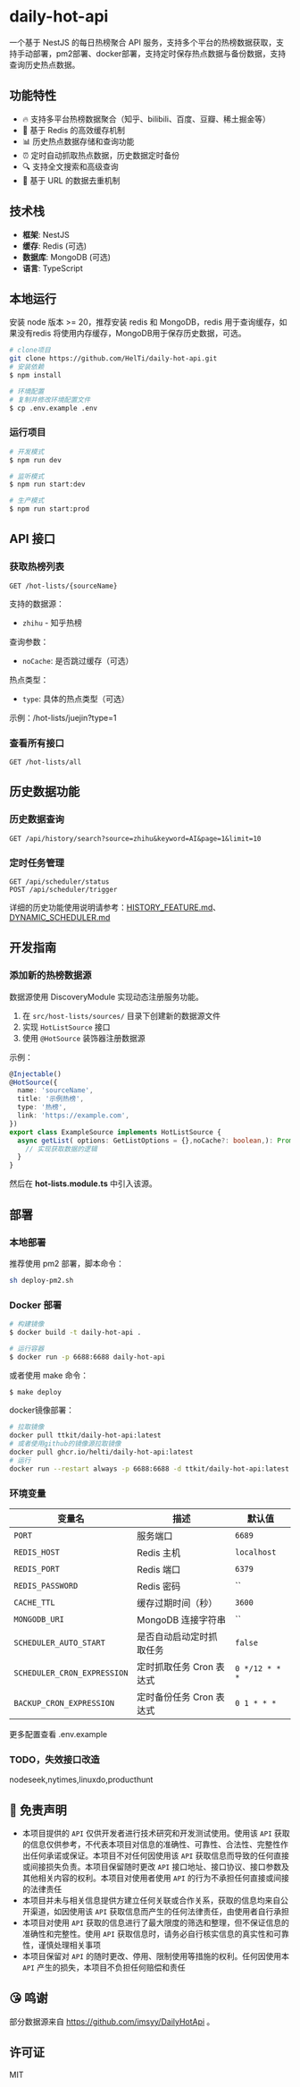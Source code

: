 # daily-hot-api

一个基于 NestJS 的每日热榜聚合 API 服务，支持多个平台的热榜数据获取，支持手动部署，pm2部署、docker部署，支持定时保存热点数据与备份数据，支持查询历史热点数据。

## 功能特性

- 🔥 支持多平台热榜数据聚合（知乎、bilibili、百度、豆瓣、稀土掘金等）
- 🚀 基于 Redis 的高效缓存机制
- 📊 历史热点数据存储和查询功能
- ⏰ 定时自动抓取热点数据，历史数据定时备份
- 🔍 支持全文搜索和高级查询
- 🎯 基于 URL 的数据去重机制

## 技术栈
- **框架**: NestJS
- **缓存**: Redis (可选)
- **数据库**: MongoDB (可选)
- **语言**: TypeScript

## 本地运行
安装 node 版本 >= 20，推荐安装 redis 和 MongoDB，redis 用于查询缓存，如果没有redis 将使用内存缓存，MongoDB用于保存历史数据，可选。
```bash
# clone项目
git clone https://github.com/HelTi/daily-hot-api.git
# 安装依赖
$ npm install

# 环境配置
# 复制并修改环境配置文件
$ cp .env.example .env
```

### 运行项目
 
```bash
# 开发模式
$ npm run dev

# 监听模式
$ npm run start:dev

# 生产模式
$ npm run start:prod
```

## API 接口

### 获取热榜列表

```
GET /hot-lists/{sourceName}
```

支持的数据源：
- `zhihu` - 知乎热榜

查询参数：
- `noCache`: 是否跳过缓存（可选）

热点类型：
- `type`: 具体的热点类型（可选）

示例：/hot-lists/juejin?type=1

### 查看所有接口

```
GET /hot-lists/all
```

## 历史数据功能

### 历史数据查询

```
GET /api/history/search?source=zhihu&keyword=AI&page=1&limit=10
```

### 定时任务管理

```
GET /api/scheduler/status
POST /api/scheduler/trigger
```

详细的历史功能使用说明请参考：[HISTORY_FEATURE.md](./HISTORY_FEATURE.md)、[DYNAMIC_SCHEDULER.md](./DYNAMIC_SCHEDULER.md)

## 开发指南

### 添加新的热榜数据源
数据源使用 DiscoveryModule 实现动态注册服务功能。

1. 在 `src/host-lists/sources/` 目录下创建新的数据源文件
2. 实现 `HotListSource` 接口
3. 使用 `@HotSource` 装饰器注册数据源

示例：

```typescript
@Injectable()
@HotSource({
  name: 'sourceName',
  title: '示例热榜',
  type: '热榜',
  link: 'https://example.com',
})
export class ExampleSource implements HotListSource {
  async getList( options: GetListOptions = {},noCache?: boolean,): Promise<HotListGetListResponse[]> {
    // 实现获取数据的逻辑
  }
}
```
然后在 **hot-lists.module.ts** 中引入该源。

## 部署

### 本地部署
推荐使用 pm2 部署，脚本命令：
```sh
sh deploy-pm2.sh
```

### Docker 部署

```bash
# 构建镜像
$ docker build -t daily-hot-api .

# 运行容器
$ docker run -p 6688:6688 daily-hot-api
```
或者使用 make 命令：

```bash
$ make deploy
```

docker镜像部署：
```bash
# 拉取镜像
docker pull ttkit/daily-hot-api:latest
# 或者使用github的镜像源拉取镜像
docker pull ghcr.io/helti/daily-hot-api:latest
# 运行
docker run --restart always -p 6688:6688 -d ttkit/daily-hot-api:latest
```



### 环境变量

| 变量名 | 描述 | 默认值 |
|--------|------|--------|
| `PORT` | 服务端口 | `6689` |
| `REDIS_HOST` | Redis 主机 | `localhost` |
| `REDIS_PORT` | Redis 端口 | `6379` |
| `REDIS_PASSWORD` | Redis 密码 | `` |
| `CACHE_TTL` | 缓存过期时间（秒） | `3600` |
| `MONGODB_URI` | MongoDB 连接字符串 | `` |
| `SCHEDULER_AUTO_START` | 是否自动启动定时抓取任务 | `false` |
| `SCHEDULER_CRON_EXPRESSION` | 定时抓取任务 Cron 表达式 | `0 */12 * * *` |
| `BACKUP_CRON_EXPRESSION` | 定时备份任务 Cron 表达式 | `0 1 * * *` |

更多配置查看 .env.example
### TODO，失效接口改造
nodeseek,nytimes,linuxdo,producthunt


## 📢 免责声明

- 本项目提供的 `API` 仅供开发者进行技术研究和开发测试使用。使用该 `API` 获取的信息仅供参考，不代表本项目对信息的准确性、可靠性、合法性、完整性作出任何承诺或保证。本项目不对任何因使用该 `API` 获取信息而导致的任何直接或间接损失负责。本项目保留随时更改 `API` 接口地址、接口协议、接口参数及其他相关内容的权利。本项目对使用者使用 `API` 的行为不承担任何直接或间接的法律责任
- 本项目并未与相关信息提供方建立任何关联或合作关系，获取的信息均来自公开渠道，如因使用该 `API` 获取信息而产生的任何法律责任，由使用者自行承担
- 本项目对使用 `API` 获取的信息进行了最大限度的筛选和整理，但不保证信息的准确性和完整性。使用 `API` 获取信息时，请务必自行核实信息的真实性和可靠性，谨慎处理相关事项
- 本项目保留对 `API` 的随时更改、停用、限制使用等措施的权利。任何因使用本 `API` 产生的损失，本项目不负担任何赔偿和责任

## 😘 鸣谢
部分数据源来自 https://github.com/imsyy/DailyHotApi 。

## 许可证

MIT
